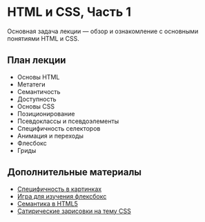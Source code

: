 # HTML и CSS, Часть 1

Основная задача лекции — обзор и ознакомление с основными понятиями HTML и CSS.

## План лекции
* Основы HTML
* Метатеги
* Семантичость
* Доступность
* Основы CSS
* Позиционирование
* Псевдоклассы и псевдоэлементы
* Специфичность селекторов
* Aнимация и переходы
* Флесбокс
* Гриды

## Дополнительные материалы
* [Специфичность в картинках](http://cssspecificity.com/)
* [Игра для изучения флексбокс](http://flexboxfroggy.com/)
* [Семантика в HTML5](https://html5book.ru/html5-semantic-elements/#part1)
* [Сатирические зарисовки на тему CSS](https://tproger.ru/devnull/css-gotchas/)
